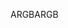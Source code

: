 <span data-ttu-id="ec107-101">ARGB</span><span class="sxs-lookup"><span data-stu-id="ec107-101">ARGB</span></span>